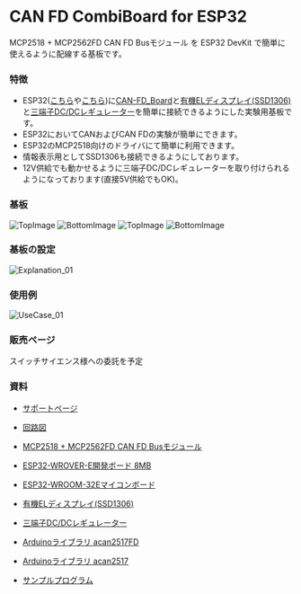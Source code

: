 # CAN FD CombiBoard for ESP32
MCP2518 + MCP2562FD CAN FD Busモジュール を ESP32 DevKit で簡単に使えるように配線する基板です。

### 特徴
- ESP32([こちら](https://akizukidenshi.com/catalog/g/g115674/)や[こちら](https://akizukidenshi.com/catalog/g/g116108/))に[CAN-FD_Board](https://github.com/TLDSJPWORK/CAN-FD_Board)と[有機ELディスプレイ(SSD1306)](https://akizukidenshi.com/catalog/g/g112031/)と[三端子DC/DCレギュレーター](https://akizukidenshi.com/catalog/g/g111188/)を簡単に接続できるようにした実験用基板です。
- ESP32においてCANおよびCAN FDの実験が簡単にできます。
- ESP32のMCP2518向けのドライバにて簡単に利用できます。
- 情報表示用としてSSD1306も接続できるようにしております。
- 12V供給でも動かせるように三端子DC/DCレギュレーターを取り付けられるようになっております(直接5V供給でもOK)。

### 基板
![TopImage](/docs/ESP32_CAN-FD_CombiBoard_Image_Top_01.jpg)
![BottomImage](/docs/ESP32_CAN-FD_CombiBoard_Image_Bottom_01.jpg)
![TopImage](/docs/ESP32_CAN-FD_CombiBoard_Photo_Top_01.jpg)
![BottomImage](/docs/ESP32_CAN-FD_CombiBoard_Photo_Bottom_01.jpg)

### 基板の設定
![Explanation_01](/docs/Explanation_01.jpg)


### 使用例
![UseCase_01](/docs/UseCase_01.jpg)

### 販売ページ
スイッチサイエンス様への委託を予定
<!-- - [スイッチサイエンス様](https://ssci.to/10018) -->

### 資料
- [サポートページ](https://github.com/TLDSJPWORK/ESP32_CAN-FD_CombiBoard)
- [回路図](/docs/ESP32_CAN-FD_CombiBoard.pdf)

- [MCP2518 + MCP2562FD CAN FD Busモジュール](https://github.com/TLDSJPWORK/CAN-FD_Board)

- [ESP32-WROVER-E開発ボード 8MB](https://akizukidenshi.com/catalog/g/g115674/)
- [ESP32-WROOM-32Eマイコンボード](https://akizukidenshi.com/catalog/g/g116108/)

- [有機ELディスプレイ(SSD1306)](https://akizukidenshi.com/catalog/g/g112031/)

- [三端子DC/DCレギュレーター](https://akizukidenshi.com/catalog/g/g111188/)

- [Arduinoライブラリ acan2517FD](https://github.com/pierremolinaro/acan2517FD)
- [Arduinoライブラリ acan2517](https://github.com/pierremolinaro/acan2517)

- [サンプルプログラム](examble)